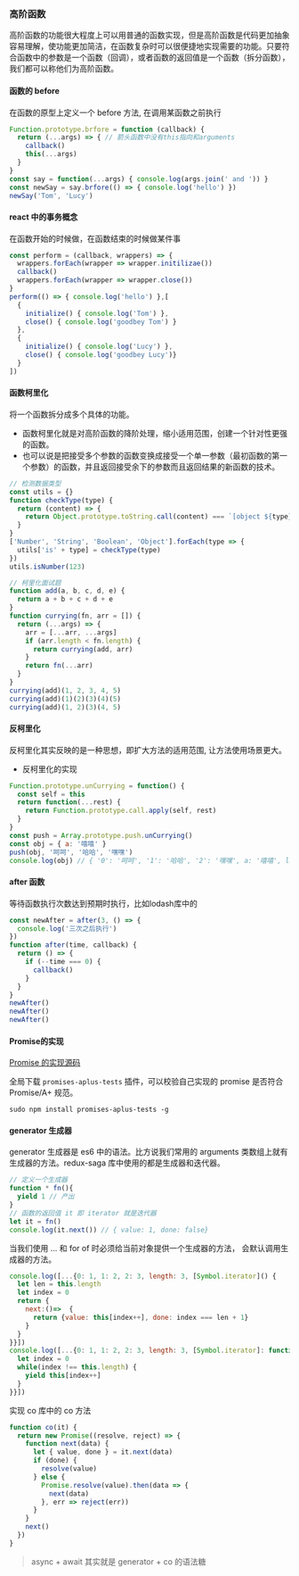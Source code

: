 ### 高阶函数
高阶函数的功能很大程度上可以用普通的函数实现，但是高阶函数是代码更加抽象容易理解，使功能更加简洁，在函数复杂时可以很便捷地实现需要的功能。只要符合函数中的参数是一个函数（回调），或者函数的返回值是一个函数（拆分函数），我们都可以称他们为高阶函数。

#### 函数的 before
在函数的原型上定义一个 before 方法, 在调用某函数之前执行
```js
Function.prototype.brfore = function (callback) {
  return (...args) => { // 箭头函数中没有this指向和arguments
    callback()
    this(...args)
  }
}
const say = function(...args) { console.log(args.join(' and ')) }
const newSay = say.brfore(() => { console.log('hello') })
newSay('Tom', 'Lucy')
```

#### react 中的事务概念
在函数开始的时候做，在函数结束的时候做某件事
```js
const perform = (callback, wrappers) => {
  wrappers.forEach(wrapper => wrapper.initilizae())
  callback()
  wrappers.forEach(wrapper => wrapper.close())
}
perform(() => { console.log('hello') },[
  {
    initialize() { console.log('Tom') },
    close() { console.log('goodbey Tom') }
  },
  {
    initialize() { console.log('Lucy') },
    close() { console.log('goodbey Lucy')}
  }
])
```

#### 函数柯里化
将一个函数拆分成多个具体的功能。
- 函数柯里化就是对高阶函数的降阶处理，缩小适用范围，创建一个针对性更强的函数。
- 也可以说是把接受多个参数的函数变换成接受一个单一参数（最初函数的第一个参数）的函数，并且返回接受余下的参数而且返回结果的新函数的技术。
```js
// 检测数据类型
const utils = {}
function checkType(type) {
  return (content) => {
    return Object.prototype.toString.call(content) === `[object ${type}]`
  }
}
['Number', 'String', 'Boolean', 'Object'].forEach(type => {
  utils['is' + type] = checkType(type)
})
utils.isNumber(123)

// 柯里化面试题
function add(a, b, c, d, e) {
  return a + b + c + d + e
}
function currying(fn, arr = []) {
  return (...args) => {
    arr = [...arr, ...args]
    if (arr.length < fn.length) {
      return currying(add, arr)
    }
    return fn(...arr)
  }
}
currying(add)(1, 2, 3, 4, 5)
currying(add)(1)(2)(3)(4)(5)
currying(add)(1, 2)(3)(4, 5)
```

#### 反柯里化
反柯里化其实反映的是一种思想，即扩大方法的适用范围, 让方法使用场景更大。
- 反柯里化的实现
```js
Function.prototype.unCurrying = function() {
  const self = this
  return function(...rest) {
    return Function.prototype.call.apply(self, rest)
  }
}
const push = Array.prototype.push.unCurrying()
const obj = { a: '嘻嘻' }
push(obj, '呵呵', '哈哈', '嘿嘿')
console.log(obj) // { '0': '呵呵', '1': '哈哈', '2': '嘿嘿', a: '嘻嘻', length: 3 }
```

#### after 函数
等待函数执行次数达到预期时执行，比如lodash库中的
```js
const newAfter = after(3, () => {
  console.log('三次之后执行')
})
function after(time, callback) {
  return () => {
    if (--time === 0) {
      callback()
    }
  }
}
newAfter()
newAfter()
newAfter()
```
#### Promise的实现

[Promise 的实现源码](https://github.com/chudongyang/2020/blob/master/architectural-foundation/callback/txt/Promise.js)

全局下载 `promises-aplus-tests` 插件，可以校验自己实现的 promise 是否符合 Promise/A+ 规范。
```
sudo npm install promises-aplus-tests -g 
```

#### generator 生成器
generator 生成器是 es6 中的语法。比方说我们常用的 arguments 类数组上就有生成器的方法。redux-saga 库中使用的都是生成器和迭代器。
```js
// 定义一个生成器
function * fn(){ 
  yield 1 // 产出
}
// 函数的返回值 it 即 iterator 就是迭代器
let it = fn()
console.log(it.next()) // { value: 1, done: false}
```
当我们使用 ... 和 for of 时必须给当前对象提供一个生成器的方法， 会默认调用生成器的方法。
```js
console.log([...{0: 1, 1: 2, 2: 3, length: 3, [Symbol.iterator]() {
  let len = this.length
  let index = 0
  return {
    next:()=>  {
      return {value: this[index++], done: index === len + 1}
    }
  }
}}]) 
console.log([...{0: 1, 1: 2, 2: 3, length: 3, [Symbol.iterator]: function * () {
  let index = 0
  while(index !== this.length) {
    yield this[index++]
  }
}}]) 
```
实现 co 库中的 co 方法
```js
function co(it) {
  return new Promise((resolve, reject) => {
    function next(data) {
      let { value, done } = it.next(data)
      if (done) {
        resolve(value)
      } else {
        Promise.resolve(value).then(data => {
          next(data)
        }, err => reject(err))
      }
    }
    next()
  })
}
```
> async + await 其实就是 generator + co 的语法糖